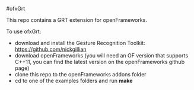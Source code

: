 #ofxGrt

This repo contains a GRT extension for openFrameworks.

To use ofxGrt:

- download and install the Gesture Recognition Toolkit: https://github.com/nickgillian
- download openFrameworks (you will need an OF version that supports C++11, you can find the latest version on the openFrameworks github page)
- clone this repo to the openFrameworks addons folder
- cd to one of the examples folders and run **make**


